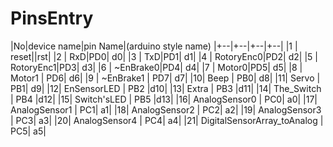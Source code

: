 # PinsEntry

|No|device name|pin Name|(arduino style name)
|+--|+--|+--|+--|
|1 | reset||rst|
|2 | RxD|PD0| d0|
|3 | TxD|PD1| d1|
|4 | RotoryEnc0|PD2| d2|
|5 | RotoryEnc1|PD3| d3|
|6 | ~EnBrake0|PD4| d4|
|7 | Motor0|PD5| d5|
|8 | Motor1 | PD6| d6|
|9 | ~EnBrake1 | PD7| d7|
|10| Beep | PB0| d8|
|11| Servo | PB1| d9|
|12| EnSensorLED | PB2 |d10|
|13| Extra | PB3 |d11|
|14| The_Switch | PB4 |d12|
|15| Switch'sLED | PB5 |d13|
|16| AnalogSensor0 | PC0| a0|
|17| AnalogSensor1 | PC1| a1|
|18| AnalogSensor2 | PC2| a2|
|19| AnalogSensor3 | PC3| a3|
|20| AnalogSensor4 | PC4| a4|
|21| DigitalSensorArray_toAnalog | PC5| a5|
